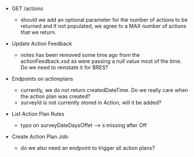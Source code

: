 - GET /actions
    - should we add an optional parameter for the number of actions to be returned and if not populated, we agree to a MAX number of actions that we return.


- Update Action Feedback
    - notes has been removed some time ago from the actionFeedback.xsd as were passing a null value most of the time. Do we need to reinstate it for BRES?


- Endpoints on actionplans
    - currently, we do not return createdDateTime. Do we really care when the action plan was created?
    - surveyId is not currently stored in Action, will it be added?


- List Action Plan Rules
    - typo on surveyDateDaysOffet --> s missing after Off


- Create Action Plan Job:
    - do we also need an endpoint to trigger all action plans?

